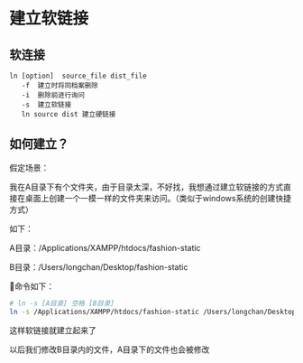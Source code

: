 # 建立软链接

## 软连接

```
ln [option]  source_file dist_file
   -f  建立时将同档案删除
   -i  删除前进行询问
   -s  建立软链接
   ln source dist 建立硬链接
```

## 如何建立？

假定场景：

我在A目录下有个文件夹，由于目录太深，不好找，我想通过建立软链接的方式直接在桌面上创建一个一模一样的文件夹来访问。（类似于windows系统的创建快捷方式）

如下：

A目录：/Applications/XAMPP/htdocs/fashion-static

B目录：/Users/longchan/Desktop/fashion-static

命令如下：

``` bash
# ln -s [A目录] 空格 [B目录]
ln -s /Applications/XAMPP/htdocs/fashion-static /Users/longchan/Desktop/fashion-static
```

这样软链接就建立起来了

以后我们修改B目录内的文件，A目录下的文件也会被修改

